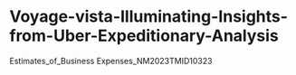 # Voyage-vista-Illuminating-Insights-from-Uber-Expeditionary-Analysis
Estimates_of_Business Expenses_NM2023TMID10323
